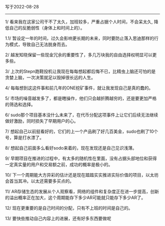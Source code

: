 写于2022-08-28

-----

1/ 看来我在这家公司干不了太久，加班较多，严重占据个人时间，不会呆太久, 降低自己的反脆弱性（身体上和时间上的）。

1.1/ 暂设定一年的时间，过久会影响更长期的未来，同时要防止落入思迪那样的行为模式，导致自己无法脱身而去。

2/ 越发知晓保留一些现金冗余的重要性了，多几万块我的自由选择权明显可以更多些。

3/ 上次的Stepn跑鞋投机让我现在每每想起都后悔不已，比精虫上脑还可怕的是贪婪上脑，一次决策就足以毁掉很长远的人生。

4/ 每每想到这这件事和前几年的ONE挖矿事件，就让我发现自己是真的蠢的。

5/ 市场的噪音越发多了，都是瞎操作，他们只会越折腾越穷的，还是要更加严格的筛选和选择。

6/ sudo那个项目基本没什么未来了，在代币分配这项事件上让它们后续无法继续做好激励，同时损失了早期用户的心。

7/ 想起自己以前挺看好的，它们的上一个产品刷了好几百美金，sudo也刷了10个号，算是打水漂了。

8/ 想起自己前面多么看好sodo来着的，现在发现还是自己见识浅薄。

9/ 早期项目在推进的过程中，有太多的随机性在里面，没有占据头部地位和获得一定真实量的用户和交易额之前，成功的概率是极小的。

10/ 下一个周期能大方异彩的估计还是现在踏踏实实推进实际价值的项目，以太坊会首当其冲。以太还需要多买点的。

11/ AR存储生态的发展从个人观察看，网络的组件和复杂度正在进一步提高，创新的溢出概率正在加大，这个周期能存下多少AR可能就只能存下多少AR了。

12/ 现在更重要的是自己时间的分配，只有不上班的时间是自己的。

13/ 要快些推动自己内容上的进展，还有好多东西要做呢
